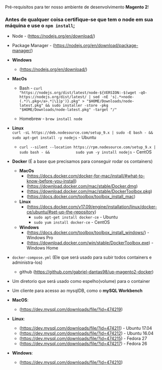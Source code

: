 Pré-requisitos para ter nosso ambiente de desenvolvimento **Magento 2**!

### Antes de qualquer coisa certifique-se que tem o node em sua máquina e use o `npm install`;
        
- Node - (https://nodejs.org/en/download/)
- Package Manager - (https://nodejs.org/en/download/package-manager/)

- **Windows**
    - (https://nodejs.org/en/download/) 
- **MacOs**
    - Bash - `curl "https://nodejs.org/dist/latest/node-${VERSION:-$(wget -qO- https://nodejs.org/dist/latest/ | sed -nE 's|.*>node-(.*)\.pkg</a>.*|\1|p')}.pkg" > "$HOME/Downloads/node-latest.pkg" && sudo installer -store -pkg "$HOME/Downloads/node-latest.pkg" -target "/"`
         
    - Homebrew - `brew install node`
     
- **Linux**    
    `curl -sL https://deb.nodesource.com/setup_9.x | sudo -E bash - && sudo apt-get install -y nodejs` - Ubuntu

    - `curl --silent --location https://rpm.nodesource.com/setup_9.x | sudo bash - &&            sudo yum -y install nodejs` - CentOS

- **Docker** (É a base que precisamos para conseguir rodar os containers)
     - **MacOs**
          - (https://docs.docker.com/docker-for-mac/install/#what-to-know-before-you-install)  
          - (https://download.docker.com/mac/stable/Docker.dmg)
          - (https://download.docker.com/mac/stable/DockerToolbox.pkg)
          - (https://docs.docker.com/toolbox/toolbox_install_mac)
     - **Linux**
        - (https://docs.docker.com/v17.09/engine/installation/linux/docker-ce/ubuntu/#set-up-the-repository)
          - `sudo apt-get install docker-ce` - Ubuntu
          - `sudo yum install docker-ce` - CentOS
     - **Windows**
          - (https://docs.docker.com/toolbox/toolbox_install_windows/) - Windows Pro
          - (https://download.docker.com/win/stable/DockerToolbox.exe) - Windows Home

- `docker-compose.yml` (Ele que será usado para subir todos containers e administra-los)
     - github (https://github.com/gabriel-dantas98/up-magento2-docker)

- Um diretorio que será usado como espelho(volume) para o container

- Um cliente para acesso ao mysqlDB, como o **mySQL Workbench**
 - **MacOS**:
     - (https://dev.mysql.com/downloads/file/?id=474219) 
 - **Linux**:
     - (https://dev.mysql.com/downloads/file/?id=474211) - Ubuntu 17.04
     - (https://dev.mysql.com/downloads/file/?id=474212) - Ubuntu 16.04
     - (https://dev.mysql.com/downloads/file/?id=474215) - Fedora 27
     - (https://dev.mysql.com/downloads/file/?id=474217) - Fedora 26
 - **Windows**:
     - (https://dev.mysql.com/downloads/file/?id=474210)

